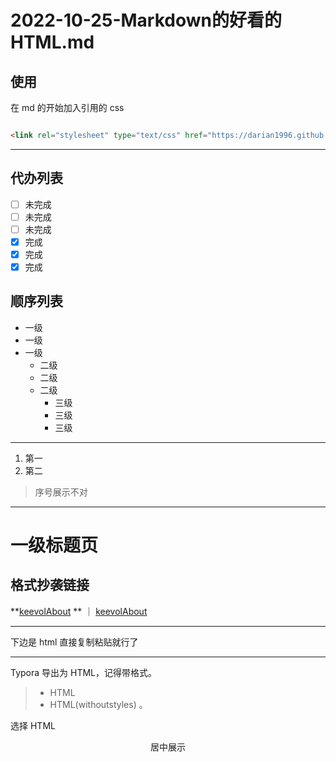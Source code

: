 <link rel="stylesheet" type="text/css" href="https://darian1996.github.io/Darian1996/demo/2022/css/MarkdownHTML.css">

# 2022-10-25-Markdown的好看的HTML.md


## 使用

在 md 的开始加入引用的 css

```html

<link rel="stylesheet" type="text/css" href="https://darian1996.github.io/Darian1996/demo/2022/css/MarkdownHTML.css">

```


---

## 代办列表

- [ ] 未完成
- [ ] 未完成
- [ ] 未完成
- [x] 完成
- [x] 完成
- [x] 完成

## 顺序列表

- 一级
- 一级
- 一级
    - 二级
    - 二级
    - 二级
        - 三级
        - 三级
        - 三级


---

1. 第一
2. 第二

> 序号展示不对

---

# 一级标题页

## 格式抄袭链接

**[keevolAbout](https://www.keevol.cn/about.html)  ** ｜  [keevolAbout](https://www.keevol.cn/about.html)

---

下边是 html 直接复制粘贴就行了

---

Typora 导出为 HTML，记得带格式。

> - HTML
> - HTML(withoutstyles) 。

选择 HTML



<center>居中展示</center>